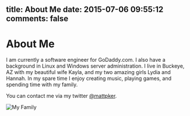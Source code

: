 title: About Me
date: 2015-07-06 09:55:12
comments: false
---
# About Me

I am currently a software engineer for GoDaddy.com. I also have a background in Linux and Windows server administration. I live in Buckeye, AZ with my beautiful wife Kayla, and my two amazing girls Lydia and Hannah. In my spare time I enjoy creating music, playing games, and spending time with my family.

You can contact me via my twitter [@mattpker](https://twitter.com/mattpker).

![My Family](/images/family.jpg "My Family")
